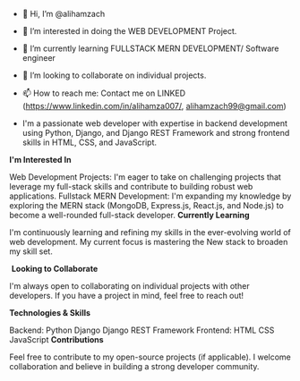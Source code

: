 - 👋 Hi, I’m @alihamzach
- 👀 I’m interested in doing the WEB DEVELOPMENT Project.
- 🌱 I’m currently learning FULLSTACK MERN DEVELOPMENT/ Software engineer
- 💞️ I’m looking to collaborate on individual projects.
- 📫 How to reach me: Contact me on LINKED (https://www.linkedin.com/in/alihamza007/, alihamzach99@gmail.com)

- I'm a passionate web developer with expertise in backend development using Python, Django, and Django REST Framework and strong frontend skills in HTML, CSS, and JavaScript.

**I'm Interested In**

Web Development Projects: I'm eager to take on challenging projects that leverage my full-stack skills and contribute to building robust web applications.
Fullstack MERN Development: I'm expanding my knowledge by exploring the MERN stack (MongoDB, Express.js, React.js, and Node.js) to become a well-rounded full-stack developer.
**Currently Learning**

I'm continuously learning and refining my skills in the ever-evolving world of web development. My current focus is  mastering the New stack to broaden my skill set.

️ **Looking to Collaborate**

I'm always open to collaborating on individual projects with other developers. If you have a project in mind, feel free to reach out!


**Technologies & Skills**

Backend:
Python
Django
Django REST Framework
Frontend:
HTML
CSS
JavaScript
**Contributions**

Feel free to contribute to my open-source projects (if applicable). I welcome collaboration and believe in building a strong developer community.




<!---
alihamzach/alihamzach is a ✨ special ✨ repository because its `README.md` (this file) appears on your GitHub profile.
You can click the Preview link to take a look at your changes.
--->
